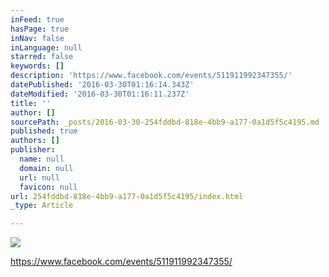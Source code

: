 ```yaml
---
inFeed: true
hasPage: true
inNav: false
inLanguage: null
starred: false
keywords: []
description: 'https://www.facebook.com/events/511911992347355/'
datePublished: '2016-03-30T01:16:14.343Z'
dateModified: '2016-03-30T01:16:11.237Z'
title: ''
author: []
sourcePath: _posts/2016-03-30-254fddbd-818e-4bb9-a177-0a1d5f5c4195.md
published: true
authors: []
publisher:
  name: null
  domain: null
  url: null
  favicon: null
url: 254fddbd-818e-4bb9-a177-0a1d5f5c4195/index.html
_type: Article

---
```

![](https://the-grid-user-content.s3-us-west-2.amazonaws.com/3f6b5401-028e-412d-89e6-0986e9f1b4c7.jpg)

https://www.facebook.com/events/511911992347355/